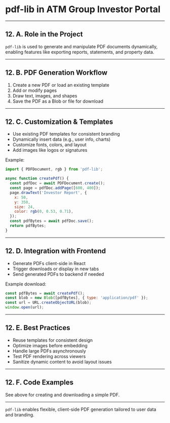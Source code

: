 # pdf-lib in ATM Group Investor Portal

---

## 12. A. Role in the Project

`pdf-lib` is used to generate and manipulate PDF documents dynamically, enabling features like exporting reports, statements, and property data.

---

## 12. B. PDF Generation Workflow

1. Create a new PDF or load an existing template
2. Add or modify pages
3. Draw text, images, and shapes
4. Save the PDF as a Blob or file for download

---

## 12. C. Customization & Templates

- Use existing PDF templates for consistent branding
- Dynamically insert data (e.g., user info, charts)
- Customize fonts, colors, and layout
- Add images like logos or signatures

Example:

```js
import { PDFDocument, rgb } from 'pdf-lib';

async function createPdf() {
  const pdfDoc = await PDFDocument.create();
  const page = pdfDoc.addPage([600, 400]);
  page.drawText('Investor Report', {
    x: 50,
    y: 350,
    size: 24,
    color: rgb(0, 0.53, 0.71),
  });
  const pdfBytes = await pdfDoc.save();
  return pdfBytes;
}
```

---

## 12. D. Integration with Frontend

- Generate PDFs client-side in React
- Trigger downloads or display in new tabs
- Send generated PDFs to backend if needed

Example download:

```js
const pdfBytes = await createPdf();
const blob = new Blob([pdfBytes], { type: 'application/pdf' });
const url = URL.createObjectURL(blob);
window.open(url);
```

---

## 12. E. Best Practices

- Reuse templates for consistent design
- Optimize images before embedding
- Handle large PDFs asynchronously
- Test PDF rendering across viewers
- Sanitize dynamic content to avoid layout issues

---

## 12. F. Code Examples

See above for creating and downloading a simple PDF.

---

`pdf-lib` enables flexible, client-side PDF generation tailored to user data and branding.
